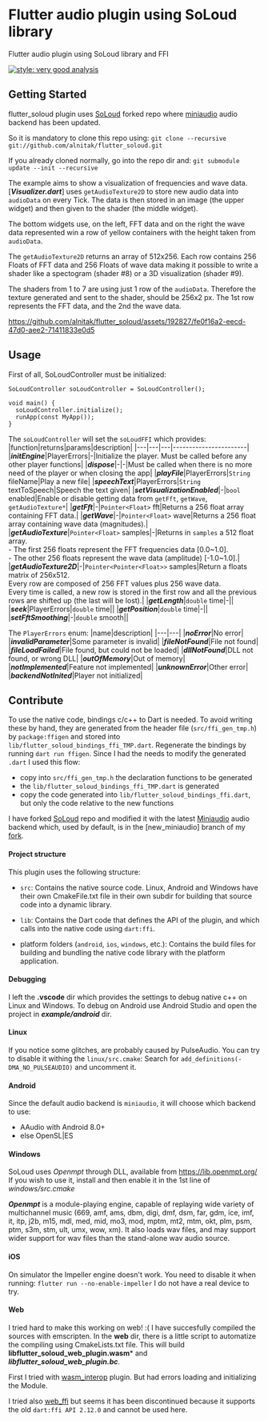 # Flutter audio plugin using SoLoud library

Flutter audio plugin using SoLoud library and FFI

[![style: very good analysis](https://img.shields.io/badge/style-very_good_analysis-B22C89.svg)](https://pub.dev/packages/very_good_analysis)

## Getting Started

flutter_soloud plugin uses [SoLoud](https://github.com/jarikomppa/soloud) forked repo where [miniaudio](https://github.com/mackron/miniaudio) audio backend has been updated.

So it is mandatory to clone this repo using:
```git clone --recursive git://github.com/alnitak/flutter_soloud.git```

If you already cloned normally, go into the repo dir and:
```git submodule update --init --recursive```

The example aims to show a visualization of frequencies and wave data.
[***Visualizer.dart***] uses `getAudioTexture2D` to store new audio data into `audioData` on every Tick.
The data is then stored in an image (the upper widget) and then given to the shader (the middle widget).

The bottom widgets use, on the left, FFT data and on the right the wave data represented win a row of yellow containers with the height taken from `audioData`.

The `getAudioTexture2D` returns an array of 512x256. Each row contains 256 Floats of FFT data and 256 Floats of wave data making it possible to write a shader like a spectogram (shader #8) or a 3D visualization (shader #9).

The shaders from 1 to 7 are using just 1 row of the `audioData`. Therefore the texture generated and sent to the shader, should be 256x2 px. The 1st row represents the FFT data, and the 2nd the wave data.


https://github.com/alnitak/flutter_soloud/assets/192827/fe0f16a2-eecd-47d0-aee2-71411833e0d5


## Usage
First of all, SoLoudController must be initialized:
```
SoLoudController soLoudController = SoLoudController();

void main() {
  soLoudController.initialize();
  runApp(const MyApp());
}
```
The `soLoudController` will set the `soLoudFFI` which provides:
|function|returns|params|description|
|---|---|---|-----------------------|
|***initEngine***|PlayerErrors|-|Initialize the player. Must be called before any other player functions|
|***dispose***|-|-|Must be called when there is no more need of the player or when closing the app|
|***playFile***|PlayerErrors|`String` fileName|Play a new file|
|***speechText***|PlayerErrors|`String` textToSpeech|Speech the text given|
|***setVisualizationEnabled***|-|`bool` enabled|Enable or disable getting data from `getFft`, `getWave`, `getAudioTexture*`|
|***getFft***|-|`Pointer<Float>` fft|Returns a 256 float array containing FFT data.|
|***getWave***|-|`Pointer<Float>` wave|Returns a 256 float array containing wave data (magnitudes).|
|***getAudioTexture***|`Pointer<Float>` samples|-|Returns in `samples` a 512 float array.<br/>- The first 256 floats represent the FFT frequencies data [0.0~1.0].<br/>- The other 256 floats represent the wave data (amplitude) [-1.0~1.0].|
|***getAudioTexture2D***|-|`Pointer<Pointer<Float>>` samples|Return a floats matrix of 256x512.<br/>Every row are composed of 256 FFT values plus 256 wave data.<br/>Every time is called, a new row is stored in the first row and all the previous rows are shifted up (the last will be lost).|
|***getLength***|`double` time|-||
|***seek***|PlayerErrors|`double` time||
|***getPosition***|`double` time|-||
|***setFftSmoothing***|-|`double` smooth||

The `PlayerErrors` enum:
|name|description|
|---|---|
|***noError***|No error|
|***invalidParameter***|Some parameter is invalid|
|***fileNotFound***|File not found|
|***fileLoadFailed***|File found, but could not be loaded|
|***dllNotFound***|DLL not found, or wrong DLL|
|***outOfMemory***|Out of memory|
|***notImplemented***|Feature not implemented|
|***unknownError***|Other error|
|***backendNotInited***|Player not initialized|

## Contribute

To use the native code, bindings c/c++ to Dart is needed.
To avoid writing these by hand, they are generated from the header file (`src/ffi_gen_tmp.h`) by `package:ffigen` and stored into `lib/flutter_soloud_bindings_ffi_TMP.dart`.
Regenerate the bindings by running `dart run ffigen`.
Since I had the needs to modify the generated `.dart` I used this flow:
- copy into `src/ffi_gen_tmp.h` the declaration functions to be generated
- the `lib/flutter_soloud_bindings_ffi_TMP.dart` is generated
- copy the code generated into `lib/flutter_soloud_bindings_ffi.dart`, but only the code relative to the new functions

I have forked [SoLoud](https://github.com/jarikomppa/soloud) repo and modified it with the latest [Miniaudio](https://github.com/mackron/miniaudio) audio backend which, used by default, is in the [new_miniaudio] branch of my [fork](https://github.com/alnitak/soloud).

#### Project structure

This plugin uses the following structure:

* `src`: Contains the native source code. Linux, Android and Windows have their own CmakeFile.txt file in their own subdir for building that source code into a dynamic library.

* `lib`: Contains the Dart code that defines the API of the plugin, and which
  calls into the native code using `dart:ffi`.

* platform folders (`android`, `ios`, `windows`, etc.): Contains the build files for building and bundling the native code library with the platform application.

#### Debugging
I left the **.vscode** dir which provides the settings to debug native c++ on Linux and Windows. To debug on Android use Android Studio and open the project in ***example/android*** dir.

#### Linux
If you notice some glitches, are probably caused by PulseAudio. 
You can try to disable it withing the `linux/src.cmake`:
Search for `add_definitions(-DMA_NO_PULSEAUDIO)` and uncomment it.

#### Android

Since the default audio backend is `miniaudio`, it will choose which backend to use:
- AAudio with Android 8.0+
- else OpenSL|ES

#### Windows

SoLoud uses *Openmpt* through DLL, available from https://lib.openmpt.org/
If you wish to use it, install and then enable it in the 1st line of *windows/src.cmake*

***Openmpt*** is a module-playing engine, capable of replaying wide variety of multichannel music (669, amf, ams, dbm, digi, dmf, dsm, far, gdm, ice, imf, it, itp, j2b, m15, mdl, med, mid, mo3, mod, mptm, mt2, mtm, okt, plm, psm, ptm, s3m, stm, ult, umx, wow, xm). It also loads wav files, and may support wider support for wav files than the stand-alone wav audio source.

#### iOS
On simulator the Impeller engine doesn't work. You need to disable it when running:
`flutter run --no-enable-impeller`
I do not have a real device to try.

#### Web

I tried hard to make this working on web! :(
I have succesfully compiled the sources with emscripten. In the **web** dir,
there is a little script to automatize the compiling using CmakeLists.txt file.
This will build **libflutter_soloud_web_plugin.wasm*** and ***libflutter_soloud_web_plugin.bc***.

First I tried with [wasm_interop](https://pub.dev/packages/wasm_interop) plugin. But had errors loading and initializing the Module.

I tried also [web_ffi](https://pub.dev/packages/web_ffi) but seems it has been discontinued because it supports the old `dart:ffi API 2.12.0` and cannot be used here.
